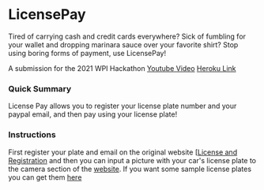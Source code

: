
LicensePay
===
Tired of carrying cash and credit cards everywhere? Sick of fumbling for your wallet and dropping marinara sauce over your favorite shirt? Stop using boring forms of payment, use LicensePay!


A submission for the 2021 WPI Hackathon
[Youtube Video](https://youtu.be/h4OIxcE7VhM)
[Heroku Link](https://licensepay.herokuapp.com/)
### Quick Summary
License Pay allows you to register your license plate number and your paypal email, and then pay using your license plate!

### Instructions
First register your plate and email on the original website [[License and Registration](https://licensepay.herokuapp.com/) and then you can input a picture with your car's license plate to the camera section of the [website](https://licensepay.herokuapp.com/camera). If you want some sample license plates you can get them [here](https://www.kaggle.com/andrewmvd/car-plate-detection)
